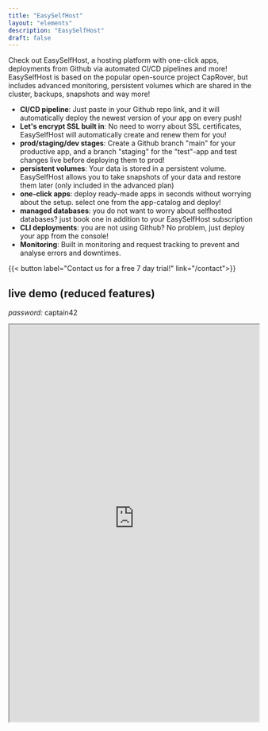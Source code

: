 ```yaml
---
title: "EasySelfHost"
layout: "elements"
description: "EasySelfHost"
draft: false
---
```


Check out EasySelfHost, a hosting platform with one-click apps, deployments from Github via automated CI/CD pipelines and more!
EasySelfHost is based on the popular open-source project CapRover, but includes advanced monitoring, persistent volumes which are shared in the cluster, backups, snapshots and way more!

- **CI/CD pipeline**: Just paste in your Github repo link, and it will automatically deploy the newest version of your app on every push!
- **Let's encrypt SSL built in**: No need to worry about SSL certificates, EasySelfHost will automatically create and renew them for you!
- **prod/staging/dev stages**: Create a Github branch "main" for your productive app, and a branch "staging" for the "test"-app and test changes live before deploying them to prod!
- **persistent volumes**: Your data is stored in a persistent volume. EasySelfHost allows you to take snapshots of your data and restore them later (only included in the advanced plan)
- **one-click apps**: deploy ready-made apps in seconds without worrying about the setup. select one from the app-catalog and deploy!
- **managed databases**: you do not want to worry about selfhosted databases? just book one in addition to your EasySelfHost subscription
- **CLI deployments**: you are not using Github? No problem, just deploy your app from the console!
- **Monitoring**: Built in monitoring and request tracking to prevent and analyse errors and downtimes.

{{< button label="Contact us for a free 7 day trial!" link="/contact">}}


## live demo (reduced features)

*password:* captain42

<iframe style="width:100%; height:800px" src="https://captain.server.demo.caprover.com/"></iframe>